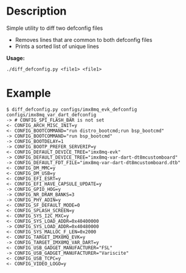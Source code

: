 # Description

Simple utility to diff two defconfig files

- Removes lines that are common to both defconfig files
- Prints a sorted list of unique lines

**Usage:**
```
./diff_defconfig.py <file1> <file1>
```

# Example

```
$ diff_defconfig.py configs/imx8mq_evk_defconfig configs/imx8mq_var_dart_defconfig
-> # CONFIG_SPI_FLASH_BAR is not set
<- CONFIG_ARCH_MISC_INIT=y
<- CONFIG_BOOTCOMMAND="run distro_bootcmd;run bsp_bootcmd"
-> CONFIG_BOOTCOMMAND="run bsp_bootcmd"
-> CONFIG_BOOTDELAY=1
-> CONFIG_BOOTP_PREFER_SERVERIP=y
<- CONFIG_DEFAULT_DEVICE_TREE="imx8mq-evk"
-> CONFIG_DEFAULT_DEVICE_TREE="imx8mq-var-dart-dt8mcustomboard"
-> CONFIG_DEFAULT_FDT_FILE="imx8mq-var-dart-dt8mcustomboard.dtb"
<- CONFIG_DM_MMC=y
<- CONFIG_DM_USB=y
<- CONFIG_EFI_ESRT=y
<- CONFIG_EFI_HAVE_CAPSULE_UPDATE=y
-> CONFIG_GPIO_HOG=y
-> CONFIG_NR_DRAM_BANKS=3
-> CONFIG_PHY_ADIN=y
<- CONFIG_SF_DEFAULT_MODE=0
<- CONFIG_SPLASH_SCREEN=y
<- CONFIG_SYS_I2C_MXC=y
<- CONFIG_SYS_LOAD_ADDR=0x40400000
-> CONFIG_SYS_LOAD_ADDR=0x40480000
<- CONFIG_SYS_MALLOC_F_LEN=0x2000
<- CONFIG_TARGET_IMX8MQ_EVK=y
-> CONFIG_TARGET_IMX8MQ_VAR_DART=y
<- CONFIG_USB_GADGET_MANUFACTURER="FSL"
-> CONFIG_USB_GADGET_MANUFACTURER="Variscite"
<- CONFIG_USB_TCPC=y
<- CONFIG_VIDEO_LOGO=y
```
